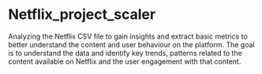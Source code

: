 # Netflix_project_scaler
Analyzing the Netflix CSV file to gain insights and extract basic metrics to better understand the content and user behaviour on the platform. The goal is to understand the data and identify key trends, patterns related to the content available on Netflix and the user engagement with that content.
